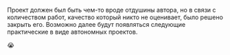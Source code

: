 Проект должен был быть чем-то вроде отдушины автора, но в связи с количеством работ,
качество который никто не оценивает, было решено закрыть его.
Возможно далее будут появляться следующие практические в виде автономных проектов.

😭
